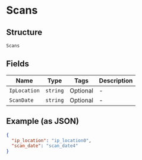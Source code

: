 
# Scans

## Structure

`Scans`

## Fields

| Name | Type | Tags | Description |
|  --- | --- | --- | --- |
| `IpLocation` | `string` | Optional | - |
| `ScanDate` | `string` | Optional | - |

## Example (as JSON)

```json
{
  "ip_location": "ip_location0",
  "scan_date": "scan_date4"
}
```

